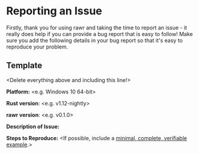 # Reporting an Issue
Firstly, thank you for using rawr and taking the time to report an issue - it really does help if you can provide a bug report that is easy to follow! Make sure you add the following details in your bug report so that it's easy to reproduce your problem.

## Template
<Delete everything above and including this line!>

**Platform:** <e.g. Windows 10 64-bit>

**Rust version**: <e.g. v1.12-nightly>

**rawr version**: <e.g. v0.1.0>

**Description of Issue:** <Include a clear and concise description of what the problem is. Please include what the expected behaviour was and what actually happened.>

**Steps to Reproduce:** <If possible, include a [minimal, complete, verifiable example](http://stackoverflow.com/help/mcve).>

